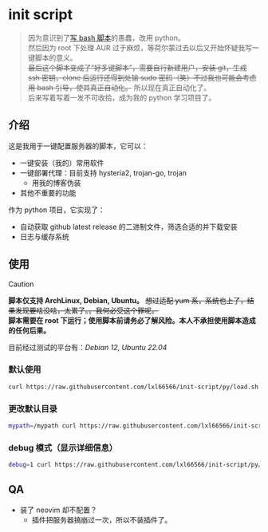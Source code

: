 # init script

> 因为意识到了[写 bash 脚本](https://github.com/lxl66566/init-script/tree/bash)的愚蠢，改用 python。  
> 然后因为 root 下处理 AUR 过于麻烦，等荷尔蒙过去以后又开始怀疑我写一键脚本的意义。  
> ~~最后这个脚本变成了“好多键脚本”，需要自行新建用户，安装 git，生成 ssh 密钥，clone 后运行还得到处输 sudo 密码（笑）不过我也可能会考虑用 bash 引导，使其真正自动化。~~ 所以现在真正自动化了。  
> 后来写着写着一发不可收拾，成为我的 python 学习项目了。

## 介绍

这是我用于一键配置服务器的脚本，它可以：

- 一键安装（我的）常用软件
- 一键部署代理：目前支持 hysteria2, trojan-go, trojan
  - 用我的博客伪装
- 其他不重要的功能

作为 python 项目，它实现了：

- 自动获取 github latest release 的二进制文件，筛选合适的并下载安装
- 日志与缓存系统

## 使用

> [!CAUTION]  
> **脚本仅支持 ArchLinux, Debian, Ubuntu。** ~~想过适配 yum 系，系统也上了，结果发现要啥没啥，太累了。。我何必受这个罪呢。~~  
> **脚本需要在 root 下运行；使用脚本前请务必了解风险。本人不承担使用脚本造成的任何后果。**

目前经过测试的平台有：_Debian 12_, _Ubuntu 22.04_

### 默认使用

```sh
curl https://raw.githubusercontent.com/lxl66566/init-script/py/load.sh | bash
```

### 更改默认目录

```sh
mypath=/mypath curl https://raw.githubusercontent.com/lxl66566/init-script/py/load.sh | bash
```

### debug 模式（显示详细信息）

```sh
debug=1 curl https://raw.githubusercontent.com/lxl66566/init-script/py/load.sh | bash
```

## QA

- 装了 neovim 却不配置？
  - 插件把服务器搞崩过一次，所以不装插件了。
